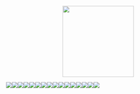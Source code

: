 <!-- <p align="center">
 </p>
<p><img align="left" src="https://github-readme-stats.vercel.app/api/top-langs?username=peprog&show_icons=true&locale=en&layout=compact" alt="akash-chowrasia" /></p> -->


<p align="center">
<!--   <a href="https://github.com/JayantGoel001">
    <img align="center" src="https://github-readme-stats.vercel.app/api?username=peprog&show_icons=true&hide_border=true&title_color=94b4a4&amp&icon_color=FFFFFF&amp&text_color=FFFFFF&amp&bg_color=000000&count_private=true&include_all_commits=true"/>
  </a> -->
  <a href="https://github.com/JayantGoel001">
    <img align="center" height="195px" src="https://github-readme-stats.vercel.app/api/top-langs/?username=peprog&text_color=FFFFFF&bg_color=000000&title_color=94b4a4&langs_count=15&layout=compact&hide_border=true" />
  </a>
</p>

 



<div style="display:flex">	
    <img src ="https://img.shields.io/badge/Elixir-4B275F?style=for-the-badge&logo=elixir&logoColor=white">
    <img src ="https://img.shields.io/badge/Node.js-339933?style=for-the-badge&logo=nodedotjs&logoColor=white">
    <img src ="https://img.shields.io/badge/Python-3776AB?style=for-the-badge&logo=python&logoColor=white">
    <img src ="https://img.shields.io/badge/JavaScript-323330?style=for-the-badge&logo=javascript&logoColor=F7DF1E">
    <img src ="https://img.shields.io/badge/PHP-777BB4?style=for-the-badge&logo=php&logoColor=white">
    <img src ="https://img.shields.io/badge/TypeScript-007ACC?style=for-the-badge&logo=typescript&logoColor=white">
    <img src ="https://img.shields.io/badge/Flask-000000?style=for-the-badge&logo=flask&logoColor=white">
     <img src ="https://img.shields.io/badge/Express.js-000000?style=for-the-badge&logo=express&logoColor=white">
     <img src ="https://img.shields.io/badge/fastapi-109989?style=for-the-badge&logo=FASTAPI&logoColor=white">
     <img src ="https://img.shields.io/badge/Symfony-000000?style=for-the-badge&logo=Symfony&logoColor=white">
     <img src ="https://img.shields.io/badge/GraphQl-E10098?style=for-the-badge&logo=graphql&logoColor=white">
    <img src ="https://img.shields.io/badge/Linux-FCC624?style=for-the-badge&logo=linux&logoColor=black">
    <img src ="https://img.shields.io/badge/Angular-DD0031?style=for-the-badge&logo=angular&logoColor=white">
 <img src ="https://img.shields.io/badge/AngularJS-E23237?style=for-the-badge&logo=angularjs&logoColor=white">
 <img src ="https://img.shields.io/badge/MySQL-00000F?style=for-the-badge&logo=mysql&logoColor=white">
 <img src =" https://img.shields.io/badge/PostgreSQL-316192?style=for-the-badge&logo=postgresql&logoColor=white">
 


</div>

<!--
**peprog/peprog** is a ✨ _special_ ✨ repository because its `README.md` (this file) appears on your GitHub profile.

Here are some ideas to get you started:

- 🔭 I’m currently working on ...
- 🌱 I’m currently learning ...
- 👯 I’m looking to collaborate on ...
- 🤔 I’m looking for help with ...
- 💬 Ask me about ...
- 📫 How to reach me: ...
- 😄 Pronouns: ...
- ⚡ Fun fact: ...
-->
